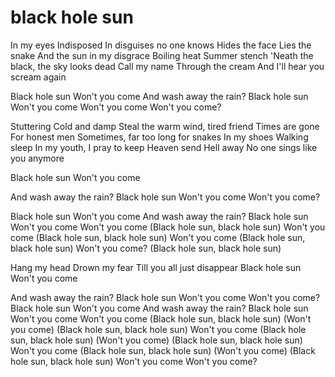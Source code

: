 # black hole sun

In my eyes
Indisposed
In disguises no one knows
Hides the face
Lies the snake
And the sun in my disgrace
Boiling heat
Summer stench
'Neath the black, the sky looks dead
Call my name
Through the cream
And I'll hear you scream again

Black hole sun
Won't you come
And wash away the rain?
Black hole sun
Won't you come
Won't you come
Won't you come?


Stuttering
Cold and damp
Steal the warm wind, tired friend
Times are gone
For honest men
Sometimes, far too long for snakes
In my shoes
Walking sleep
In my youth, I pray to keep
Heaven send
Hell away
No one sings like you anymore

Black hole sun
Won't you come

And wash away the rain?
Black hole sun
Won't you come
Won't you come?

Black hole sun
Won't you come
And wash away the rain?
Black hole sun
Won't you come
Won't you come (Black hole sun, black hole sun)
Won't you come (Black hole sun, black hole sun)
Won't you come (Black hole sun, black hole sun)
Won't you come? (Black hole sun, black hole sun)


Hang my head
Drown my fear
Till you all just disappear
Black hole sun
Won't you come

And wash away the rain?
Black hole sun
Won't you come
Won't you come?
Black hole sun
Won't you come
And wash away the rain?
Black hole sun
Won't you come
Won't you come (Black hole sun, black hole sun)
(Won't you come) (Black hole sun, black hole sun)
Won't you come (Black hole sun, black hole sun)
(Won't you come) (Black hole sun, black hole sun)
Won't you come (Black hole sun, black hole sun)
(Won't you come) (Black hole sun, black hole sun)
Won't you come
Won't you come?
